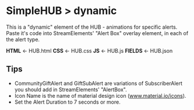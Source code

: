 # SimpleHUB > dynamic

This is a "dynamic" element of the HUB - animations for specific alerts.
Paste it's code into StreamElements' "Alert Box" overlay element, in each of the alert type.

**HTML**    <- HUB.html
**CSS**     <- HUB.css
**JS**      <- HUB.js
**FIELDS**  <- HUB.json

## Tips
* CommunityGiftAlert and GiftSubAlert are variations of SubscriberAlert you should add in StreamElements' "AlertBox".
* Icon Name is the name of material design icon (www.material.io/icons).
* Set the Alert Duration to 7 seconds or more.